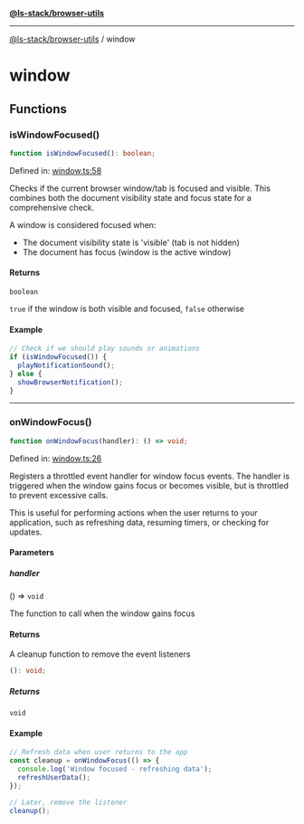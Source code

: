 [**@ls-stack/browser-utils**](README.md)

---

[@ls-stack/browser-utils](modules.md) / window

# window

## Functions

### isWindowFocused()

```ts
function isWindowFocused(): boolean;
```

Defined in: [window.ts:58](https://github.com/lucasols/utils/blob/main/packages/browser-utils/src/window.ts#L58)

Checks if the current browser window/tab is focused and visible.
This combines both the document visibility state and focus state for a comprehensive check.

A window is considered focused when:

- The document visibility state is 'visible' (tab is not hidden)
- The document has focus (window is the active window)

#### Returns

`boolean`

`true` if the window is both visible and focused, `false` otherwise

#### Example

```ts
// Check if we should play sounds or animations
if (isWindowFocused()) {
  playNotificationSound();
} else {
  showBrowserNotification();
}
```

---

### onWindowFocus()

```ts
function onWindowFocus(handler): () => void;
```

Defined in: [window.ts:26](https://github.com/lucasols/utils/blob/main/packages/browser-utils/src/window.ts#L26)

Registers a throttled event handler for window focus events.
The handler is triggered when the window gains focus or becomes visible,
but is throttled to prevent excessive calls.

This is useful for performing actions when the user returns to your application,
such as refreshing data, resuming timers, or checking for updates.

#### Parameters

##### handler

() => `void`

The function to call when the window gains focus

#### Returns

A cleanup function to remove the event listeners

```ts
(): void;
```

##### Returns

`void`

#### Example

```ts
// Refresh data when user returns to the app
const cleanup = onWindowFocus(() => {
  console.log('Window focused - refreshing data');
  refreshUserData();
});

// Later, remove the listener
cleanup();
```
